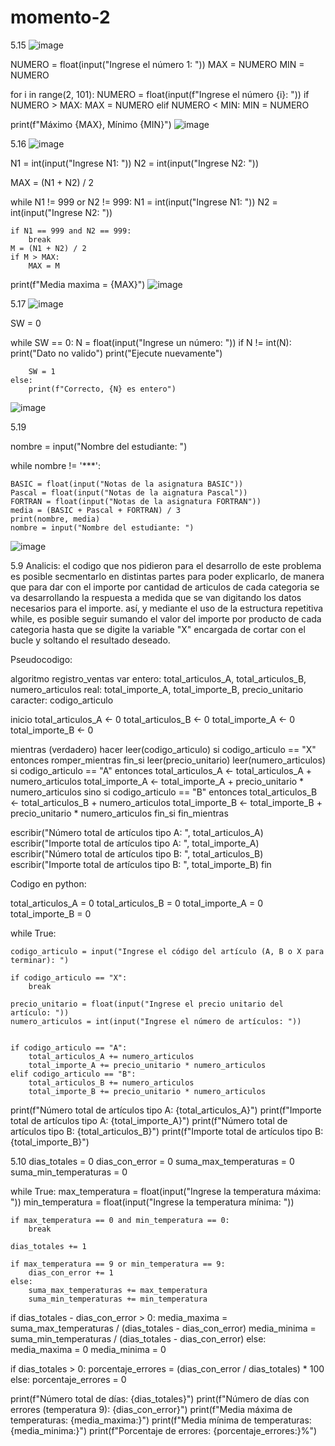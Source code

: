 # momento-2
5.15
![image](https://github.com/user-attachments/assets/756f86f4-fcc6-4cab-a366-37914dc36158)

NUMERO = float(input("Ingrese el número 1: "))
MAX = NUMERO
MIN = NUMERO

for i in range(2, 101):
    NUMERO = float(input(f"Ingrese el número {i}: "))
    if NUMERO > MAX:
        MAX = NUMERO
    elif NUMERO < MIN:
        MIN = NUMERO

print(f"Máximo {MAX}, Mínimo {MIN}")
![image](https://github.com/user-attachments/assets/700ffb8b-46e2-4e0a-88e2-0585b309a89d)

5.16
![image](https://github.com/user-attachments/assets/fbfe3f8f-ef45-4eb7-9c80-14b6d65473e2)

N1 = int(input("Ingrese N1: "))
N2 = int(input("Ingrese N2: "))

MAX = (N1 + N2) / 2

while N1 != 999 or N2 != 999:
    N1 = int(input("Ingrese N1: "))
    N2 = int(input("Ingrese N2: "))

    if N1 == 999 and N2 == 999:
        break
    M = (N1 + N2) / 2
    if M > MAX:
        MAX = M
print(f"Media maxima = {MAX}")
![image](https://github.com/user-attachments/assets/1aac9c7e-464e-40cd-a077-34e50256323c)

5.17
![image](https://github.com/user-attachments/assets/2e180683-e1d8-440b-8591-12bfa99a155f)

SW = 0

while SW == 0:
    N = float(input("Ingrese un número: "))
    if N != int(N):
        print("Dato no valido")
        print("Ejecute nuevamente")

        SW = 1
    else:
        print(f"Correcto, {N} es entero")
![image](https://github.com/user-attachments/assets/97aa52c5-1c5d-4166-a09f-5ba8fdf3b1a9)

5.19

nombre = input("Nombre del estudiante: ")

while nombre != '***':
    
    BASIC = float(input("Notas de la asignatura BASIC"))
    Pascal = float(input("Notas de la aignatura Pascal"))
    FORTRAN = float(input("Notas de la asignatura FORTRAN"))
    media = (BASIC + Pascal + FORTRAN) / 3
    print(nombre, media)
    nombre = input("Nombre del estudiante: ")
![image](https://github.com/user-attachments/assets/e29ec179-daaf-4e55-b71b-e0b5001264a3)

5.9
Analicis: el codigo que nos pidieron para el desarrollo de este problema es posible secmentarlo en distintas partes para poder explicarlo, de manera que para dar con el importe por cantidad de articulos de cada categoria se va desarrollando la respuesta a medida que se van digitando los datos necesarios para el importe.
así, y mediante el uso de la estructura repetitiva while, es posible seguir sumando el valor del importe por producto de cada categoria hasta que se digite la variable "X" encargada de cortar con el bucle y soltando el resultado deseado.

Pseudocodigo:

algoritmo registro_ventas
var
  entero: total_articulos_A, total_articulos_B, numero_articulos
  real: total_importe_A, total_importe_B, precio_unitario
  caracter: codigo_articulo

inicio
  total_articulos_A ← 0
  total_articulos_B ← 0
  total_importe_A ← 0
  total_importe_B ← 0

  mientras (verdadero) hacer
    leer(codigo_articulo)
    si codigo_articulo == "X" entonces
      romper_mientras
    fin_si
    leer(precio_unitario)
    leer(numero_articulos)
    si codigo_articulo == "A" entonces
      total_articulos_A ← total_articulos_A + numero_articulos
      total_importe_A ← total_importe_A + precio_unitario * numero_articulos
    sino si codigo_articulo == "B" entonces
      total_articulos_B ← total_articulos_B + numero_articulos
      total_importe_B ← total_importe_B + precio_unitario * numero_articulos
    fin_si
  fin_mientras

  escribir("Número total de artículos tipo A: ", total_articulos_A)
  escribir("Importe total de artículos tipo A: ", total_importe_A)
  escribir("Número total de artículos tipo B: ", total_articulos_B)
  escribir("Importe total de artículos tipo B: ", total_importe_B)
fin

Codigo en python:

total_articulos_A = 0
total_articulos_B = 0
total_importe_A = 0
total_importe_B = 0

while True:

    codigo_articulo = input("Ingrese el código del artículo (A, B o X para terminar): ")
    
    if codigo_articulo == "X":
        break

    precio_unitario = float(input("Ingrese el precio unitario del artículo: "))
    numero_articulos = int(input("Ingrese el número de artículos: "))


    if codigo_articulo == "A":
        total_articulos_A += numero_articulos
        total_importe_A += precio_unitario * numero_articulos
    elif codigo_articulo == "B":
        total_articulos_B += numero_articulos
        total_importe_B += precio_unitario * numero_articulos
print(f"Número total de artículos tipo A: {total_articulos_A}")
print(f"Importe total de artículos tipo A: {total_importe_A}")
print(f"Número total de artículos tipo B: {total_articulos_B}")
print(f"Importe total de artículos tipo B: {total_importe_B}")

5.10
dias_totales = 0
dias_con_error = 0
suma_max_temperaturas = 0
suma_min_temperaturas = 0

while True:
    max_temperatura = float(input("Ingrese la temperatura máxima: "))
    min_temperatura = float(input("Ingrese la temperatura mínima: "))

    if max_temperatura == 0 and min_temperatura == 0:
        break 

    dias_totales += 1

    if max_temperatura == 9 or min_temperatura == 9:
        dias_con_error += 1 
    else:
        suma_max_temperaturas += max_temperatura 
        suma_min_temperaturas += min_temperatura  

if dias_totales - dias_con_error > 0:
    media_maxima = suma_max_temperaturas / (dias_totales - dias_con_error)
    media_minima = suma_min_temperaturas / (dias_totales - dias_con_error)
else:
    media_maxima = 0
    media_minima = 0


if dias_totales > 0:
    porcentaje_errores = (dias_con_error / dias_totales) * 100
else:
    porcentaje_errores = 0

print(f"Número total de días: {dias_totales}")
print(f"Número de días con errores (temperatura 9): {dias_con_error}")
print(f"Media máxima de temperaturas: {media_maxima:}")
print(f"Media mínima de temperaturas: {media_minima:}")
print(f"Porcentaje de errores: {porcentaje_errores:}%")
